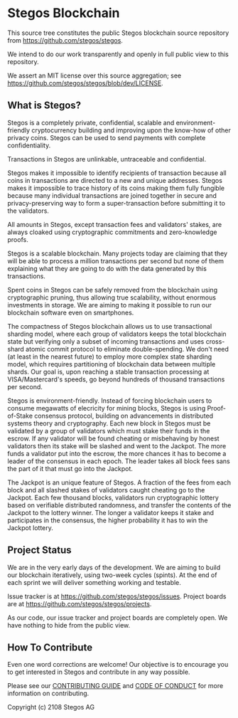 # Stegos Blockchain

This source tree constitutes the public Stegos blockchain source repository from https://github.com/stegos/stegos.

We intend to do our work transparently and openly in full public view to this repository.

We assert an MIT license over this source aggregation; see https://github.com/stegos/stegos/blob/dev/LICENSE.

## What is Stegos?

Stegos is a completely private, confidential, scalable and environment-friendly cryptocurrency building and improving upon the know-how of other privacy coins. Stegos can be used to send payments with complete confidentiality.

Transactions in Stegos are unlinkable, untraceable and confidential. 

Stegos makes it impossible to identify recipients of transaction because all coins in transactions are directed to a new and unique addresses. Stegos makes it impossible to trace history of its coins making them fully fungible because many individual transactions are joined together in secure and privacy-preserving way to form a super-transaction before submitting it to the validators. 

All amounts in Stegos, except transaction fees and validators' stakes, are always cloaked using cryptographic commitments and zero-knowledge proofs.

Stegos is a scalable blockchain. Many projects today are claiming that they will be able to process a million transactions per second but none of them explaining what they are going to do with the data generated by this transactions. 

Spent coins in Stegos can be safely removed from the blockchain using cryptographic pruning, thus allowing true scalability, without enormous investments in storage. We are aiming to making it possible to run our blockchain software even on smartphones.

The compactness of Stegos blockchain allows us to use transactional sharding model, where each group of validators keeps the total blockchain state but verifying only a subset of incoming transactions and uses cross-shard atomic commit protocol to eliminate double-spending. We don't need (at least in the nearest future) to employ more complex state sharding model, which requires partitioning of blockchain data between multiple shards. Our goal is, upon reaching a stable transaction processing at VISA/Mastercard's speeds, go beyond hundreds of thousand transactions per second.

Stegos is environment-friendly. Instead of forcing blockchain users to consume megawatts of elecricity for mining blocks, Stegos is using Proof-of-Stake consensus protocol, building on advancements in distributed systems theory and cryptography. Each new block in Stegos must be validated by a group of validators which must stake their funds in the escrow. If any validator will be found cheating or misbehaving by honest validators then its stake will be slashed and went to the Jackpot. The more funds a validator put into the escrow, the more chances it has to become a leader of the consensus in each epoch. The leader takes all block fees sans the part of it that must go into the Jackpot.

The Jackpot is an unique feature of Stegos. A fraction of the fees from each block and all slashed stakes of validators caught cheating go to the Jackpot. Each few thousand blocks, validators run cryptographic lottery based on verifiable distributed randomness, and transfer the contents of the Jackpot to the lottery winner. The longer a validator keeps it stake and participates in the consensus, the higher probability it has to win the Jackpot lottery.

## Project Status

We are in the very early days of the development. We are aiming to build our blockchain iteratively, using two-week cycles (spints). At the end of each sprint we will deliver something working and testable.

Issue tracker is at https://github.com/stegos/stegos/issues.
Project boards are at https://github.com/stegos/stegos/projects.

As our code, our issue tracker and project boards are completely open. We have nothing to hide from the public view. 

## How To Contribute

Even one word corrections are welcome! Our objective is to encourage you to get interested in Stegos and contribute in any way possible.

Please see our [CONTRIBUTING GUIDE](https://github.com/stegos/stegos/blob/dev/CONTRIBUTING.md) and [CODE OF CONDUCT](https://github.com/stegos/stegos/blob/readme/CODE_OF_CONDUCT.md) for more information on contributing.


Copyright (c) 2108 Stegos AG